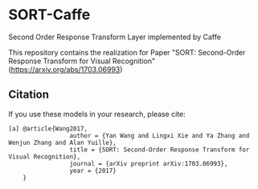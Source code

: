 # SORT-Caffe 

Second Order Response Transform Layer implemented by Caffe

This repository contains the realization for Paper "SORT: Second-Order Response Transform for Visual Recognition"(https://arxiv.org/abs/1703.06993)

## Citation

If you use these models in your research, please cite:

	[a]	@article{Wang2017,
	                 author = {Yan Wang and Lingxi Xie and Ya Zhang and Wenjun Zhang and Alan Yuille},
	                 title = {SORT: Second-Order Response Transform for Visual Recognition},
	                 journal = {arXiv preprint arXiv:1703.06993},
	                 year = {2017}
		}
